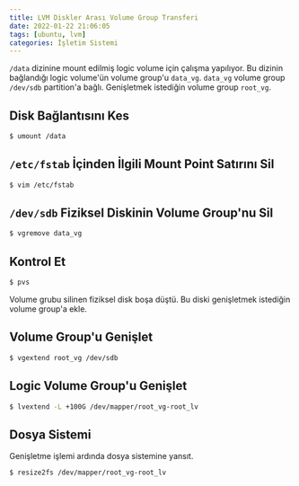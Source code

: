 ```yaml
---
title: LVM Diskler Arası Volume Group Transferi
date: 2022-01-22 21:06:05
tags: [ubuntu, lvm]
categories: İşletim Sistemi
---
```


``/data`` dizinine mount edilmiş logic volume için çalışma yapılıyor. Bu dizinin bağlandığı logic volume'ün volume group'u ``data_vg``. ``data_vg`` volume group ``/dev/sdb`` partition'a bağlı. Genişletmek istediğin volume group ``root_vg``.

## Disk Bağlantısını Kes
```bash
$ umount /data
```

## ``/etc/fstab`` İçinden İlgili Mount Point Satırını Sil
```bash
$ vim /etc/fstab
```

<!-- more -->

## ``/dev/sdb`` Fiziksel Diskinin Volume Group'nu Sil
```bash
$ vgremove data_vg
```

## Kontrol Et
```bash
$ pvs
```
Volume grubu silinen fiziksel disk boşa düştü. Bu diski genişletmek istediğin volume group'a ekle.

## Volume Group'u Genişlet
```bash
$ vgextend root_vg /dev/sdb
```

## Logic Volume Group'u Genişlet
```bash
$ lvextend -L +100G /dev/mapper/root_vg-root_lv
```

## Dosya Sistemi
Genişletme işlemi ardında dosya sistemine yansıt.
```bash
$ resize2fs /dev/mapper/root_vg-root_lv
```